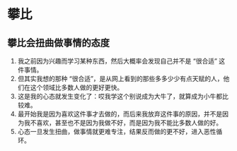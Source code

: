 # 攀比



## 攀比会扭曲做事情的态度
1. 我之前因为兴趣而学习某种东西，然后大概率会发现自己并不是 “很合适” 这件事情。
2. 但其实我想的那种 “很合适”，是从网上看到的那些多多少少有点天赋的人，他们在这个领域比多数人做的更好更快。
3. 这是我的心态就发生变化了：哎我学这个别说成为大牛了，就算成为小牛都比较难。
4. 最开始我是因为喜欢这件事才去做的，而后来我放弃这件事的原因，并不是因为我不喜欢，甚至也不是因为我做不好，而是因为我不能比多数人做的好。
5. 心态一旦发生扭曲，做事情就更难专注，结果反而做的更不好，进入恶性循环。